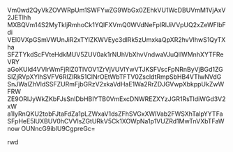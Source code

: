 Vm0wd2QyVkZOVWRpUm1SWFYwZG9WbGx0ZEhkVU1WcDBUVmM1VjAxV2JETlhh
MXBQVm14S2MyTkljRmhoCk1YQlFXVmQ0WVdNeFpIRlJiVVpUQ2xZeWFIbFdi
VEI0VXpGSmVWUnJiR2xTYlZKWVEyc3dlRk5zUmxkaQpXR2hvVlhwS1QyTXha
SFZTYkdScFVteHdkMUV5ZUV0ak1rNUhVbXhvVndwaVJuQllWMnhXYTFReVRY
aGoKUld4VVlrWmFjRlZ0TlVOV1ZrVjVUVlYwVTJKSFVscFpNRnByVjBGd1ZG
SlZjRVpXYlhSVFV6RlZlRk51ClNrOEtWbTFTV0ZscldtRmpSbHB4VTIwNVdG
SnJWalZhVldSSFZURmFjbGRzV2xkaVdHaE1Wa2RrZDJGVwpXbkppUkZwWFRW
ZE9ORlJyWkZKbFJsSnlDbHBIYTB0VmExcDNWREZXYzJGR1RsTldiWGd3V2xW
a1IyRnQKU2tobFJtaFdZa1pLZWxaV1dsZFhSVGxXWlVab2FWSXhTalpYYTFa
SFpHeE5lUXBUV0hCVVlsZGtURkV5Ck1XOWpNa1p1VUZRd1MwTnVXbTFaWnow
OUNncG9iblU9CgpreGc=

rwd